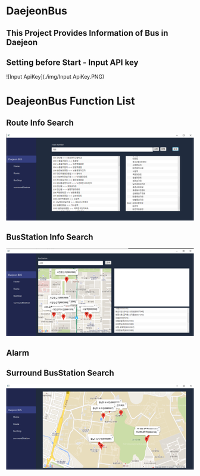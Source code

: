 # DaejeonBus
## This Project Provides Information of Bus in Daejeon

## Setting before Start - Input API key
![Input ApiKey](./img/Input ApiKey.PNG)

# DeajeonBus Function List

## Route Info Search
![Route](./img/Route.PNG)

## BusStation Info Search
![BusStation](./img/BusStation.PNG)

## Alarm

## Surround BusStation Search
![SurroundStation](./img/SurroundStation.PNG)
